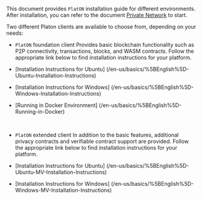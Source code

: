 This document provides `PlatON` installation guide for different environments. After installation, you can refer to the document [Private Network](/en-us/basics/%5BEnglish%5D-Private-Networks) to start.

Two different Platon clients are available to choose from, depending on your needs:

+ `PlatON` foundation client
 Provides basic blockchain functionality such as P2P connectivity, transactions, blocks, and WASM contracts. Follow the appropriate link below to find installation instructions for your platform. 

- [Installation Instructions for Ubuntu] (/en-us/basics/%5BEnglish%5D-Ubuntu-Installation-Instructions)

- [Installation Instructions for Windows] (/en-us/basics/%5BEnglish%5D-Windows-Installation-Instructions)

- [Running in Docker Environment]  (/en-us/basics/%5BEnglish%5D-Running-in-Docker)

 
+ `PlatON` extended client
In addition to the basic features, additional privacy contracts and verifiable contract support are provided. Follow the appropriate link below to find installation instructions for your platform. 

- [Installation Instructions for Ubuntu] (/en-us/basics/%5BEnglish%5D-Ubuntu-MV-Installation-Instructions)

- [Installation Instructions for Windows] (/en-us/basics/%5BEnglish%5D-Windows-MV-Installation-Instructions)
